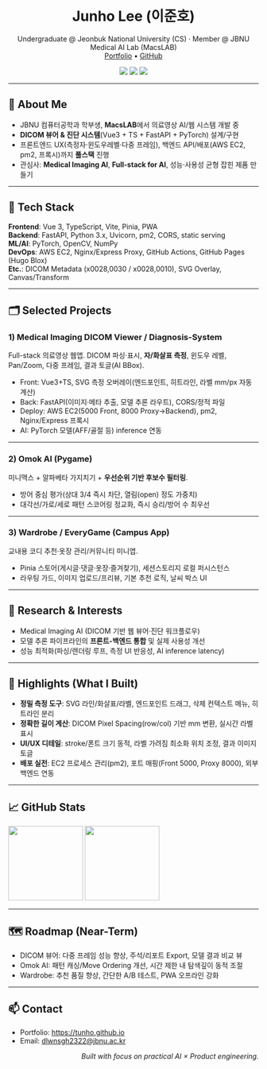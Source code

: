 <!-- Header -->
<h1 align="center">Junho Lee (이준호)</h1>
<p align="center">
  Undergraduate @ Jeonbuk National University (CS) · Member @ JBNU Medical AI Lab (MacsLAB)
  <br/>
  <a href="https://tunho.github.io">Portfolio</a> •
  <a href="https://github.com/tunho">GitHub</a>
</p>

<p align="center">
  <img src="https://img.shields.io/badge/Focus-Medical%20Imaging%20AI-blue" />
  <img src="https://img.shields.io/badge/Stack-Vue3%20%7C%20TypeScript%20%7C%20FastAPI%20%7C%20PyTorch-brightgreen" />
  <img src="https://img.shields.io/badge/Deploy-AWS%20EC2%20%7C%20GitHub%20Pages-orange" />
</p>

---

## 👋 About Me
- JBNU 컴퓨터공학과 학부생, **MacsLAB**에서 의료영상 AI/웹 시스템 개발 중  
- **DICOM 뷰어 & 진단 시스템**(Vue3 + TS + FastAPI + PyTorch) 설계/구현  
- 프론트엔드 UX(측정자·윈도우레벨·다중 프레임), 백엔드 API/배포(AWS EC2, pm2, 프록시)까지 **풀스택** 진행  
- 관심사: **Medical Imaging AI**, **Full-stack for AI**, 성능·사용성 균형 잡힌 제품 만들기

---

## 🧰 Tech Stack
**Frontend**: Vue 3, TypeScript, Vite, Pinia, PWA  
**Backend**: FastAPI, Python 3.x, Uvicorn, pm2, CORS, static serving  
**ML/AI**: PyTorch, OpenCV, NumPy  
**DevOps**: AWS EC2, Nginx/Express Proxy, GitHub Actions, GitHub Pages (Hugo Blox)  
**Etc.**: DICOM Metadata (x0028,0030 / x0028,0010), SVG Overlay, Canvas/Transform

---

## 🗂️ Selected Projects

### 1) Medical Imaging **DICOM Viewer / Diagnosis-System**
Full-stack 의료영상 웹앱. DICOM 파싱·표시, **자/화살표 측정**, 윈도우 레벨, Pan/Zoom, 다중 프레임, 결과 토글(AI BBox).  
- Front: Vue3+TS, SVG 측정 오버레이(엔드포인트, 히트라인, 라벨 mm/px 자동 계산)  
- Back: FastAPI(이미지·메타 추출, 모델 추론 라우트), CORS/정적 파일  
- Deploy: AWS EC2(5000 Front, 8000 Proxy→Backend), pm2, Nginx/Express 프록시  
- AI: PyTorch 모델(AFF/골절 등) inference 연동  


---

### 2) **Omok AI** (Pygame)
미니맥스 + 알파베타 가지치기 + **우선순위 기반 후보수 필터링**.  
- 방어 중심 평가(상대 3/4 즉시 차단, 열림(open) 정도 가중치)  
- 대각선/가로/세로 패턴 스코어링 정교화, 즉시 승리/방어 수 최우선  


---

### 3) **Wardrobe / EveryGame** (Campus App)
교내용 코디 추천·옷장 관리/커뮤니티 미니앱.  
- Pinia 스토어(게시글·댓글·옷장·즐겨찾기), 세션스토리지 로컬 퍼시스턴스  
- 라우팅 가드, 이미지 업로드/프리뷰, 기본 추천 로직, 날씨 박스 UI  


---

## 🔬 Research & Interests
- Medical Imaging AI (DICOM 기반 웹 뷰어·진단 워크플로우)  
- 모델 추론 파이프라인의 **프론트-백엔드 통합** 및 실제 사용성 개선  
- 성능 최적화(파싱/렌더링 루프, 측정 UI 반응성, AI inference latency)

---

## 📝 Highlights (What I Built)
- **정밀 측정 도구**: SVG 라인/화살표/라벨, 엔드포인트 드래그, 삭제 컨텍스트 메뉴, 히트라인 분리  
- **정확한 길이 계산**: DICOM Pixel Spacing(row/col) 기반 mm 변환, 실시간 라벨 표시  
- **UI/UX 디테일**: stroke/폰트 크기 동적, 라벨 가려짐 최소화 위치 조정, 결과 이미지 토글  
- **배포 실전**: EC2 프로세스 관리(pm2), 포트 매핑(Front 5000, Proxy 8000), 외부 백엔드 연동

---

## 📈 GitHub Stats
<p align="left">
  <img src="https://github-readme-stats.vercel.app/api?username=tunho&show_icons=true&hide_rank=false" height="150" />
  <img src="https://github-readme-stats.vercel.app/api/top-langs/?username=tunho&layout=compact" height="150" />
</p>

---

## 🗺️ Roadmap (Near-Term)
- DICOM 뷰어: 다중 프레임 성능 향상, 주석/리포트 Export, 모델 결과 비교 뷰  
- Omok AI: 패턴 캐싱/Move Ordering 개선, 시간 제한 내 탐색깊이 동적 조절  
- Wardrobe: 추천 품질 향상, 간단한 A/B 테스트, PWA 오프라인 강화

---

## 📫 Contact
- Portfolio: https://tunho.github.io  
- Email: dlwnsgh2322@jbnu.ac.kr  


<!-- Footer note -->
<p align="right"><i>Built with focus on practical AI × Product engineering.</i></p>

